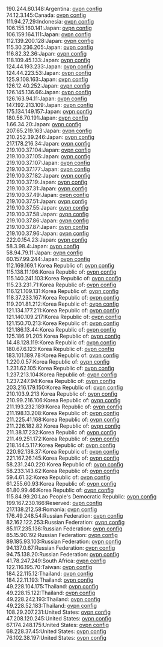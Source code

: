 190.244.60.148:Argentina: [ovpn config](vpn/190_244_60_148.ovpn)  
74.12.3.145:Canada: [ovpn config](vpn/74_12_3_145.ovpn)  
111.94.27.29:Indonesia: [ovpn config](vpn/111_94_27_29.ovpn)  
106.155.160.141:Japan: [ovpn config](vpn/106_155_160_141.ovpn)  
106.159.164.111:Japan: [ovpn config](vpn/106_159_164_111.ovpn)  
112.139.200.128:Japan: [ovpn config](vpn/112_139_200_128.ovpn)  
115.30.236.205:Japan: [ovpn config](vpn/115_30_236_205.ovpn)  
116.82.32.36:Japan: [ovpn config](vpn/116_82_32_36.ovpn)  
118.109.45.133:Japan: [ovpn config](vpn/118_109_45_133.ovpn)  
124.44.193.233:Japan: [ovpn config](vpn/124_44_193_233.ovpn)  
124.44.223.53:Japan: [ovpn config](vpn/124_44_223_53.ovpn)  
125.9.108.163:Japan: [ovpn config](vpn/125_9_108_163.ovpn)  
126.12.40.252:Japan: [ovpn config](vpn/126_12_40_252.ovpn)  
126.145.136.66:Japan: [ovpn config](vpn/126_145_136_66.ovpn)  
126.163.94.11:Japan: [ovpn config](vpn/126_163_94_11.ovpn)  
147.192.213.109:Japan: [ovpn config](vpn/147_192_213_109.ovpn)  
175.134.149.157:Japan: [ovpn config](vpn/175_134_149_157.ovpn)  
180.56.70.191:Japan: [ovpn config](vpn/180_56_70_191.ovpn)  
1.66.34.20:Japan: [ovpn config](vpn/1_66_34_20.ovpn)  
207.65.219.163:Japan: [ovpn config](vpn/207_65_219_163.ovpn)  
210.252.39.246:Japan: [ovpn config](vpn/210_252_39_246.ovpn)  
217.178.216.34:Japan: [ovpn config](vpn/217_178_216_34.ovpn)  
219.100.37.104:Japan: [ovpn config](vpn/219_100_37_104.ovpn)  
219.100.37.105:Japan: [ovpn config](vpn/219_100_37_105.ovpn)  
219.100.37.107:Japan: [ovpn config](vpn/219_100_37_107.ovpn)  
219.100.37.177:Japan: [ovpn config](vpn/219_100_37_177.ovpn)  
219.100.37.182:Japan: [ovpn config](vpn/219_100_37_182.ovpn)  
219.100.37.19:Japan: [ovpn config](vpn/219_100_37_19.ovpn)  
219.100.37.31:Japan: [ovpn config](vpn/219_100_37_31.ovpn)  
219.100.37.49:Japan: [ovpn config](vpn/219_100_37_49.ovpn)  
219.100.37.51:Japan: [ovpn config](vpn/219_100_37_51.ovpn)  
219.100.37.55:Japan: [ovpn config](vpn/219_100_37_55.ovpn)  
219.100.37.58:Japan: [ovpn config](vpn/219_100_37_58.ovpn)  
219.100.37.86:Japan: [ovpn config](vpn/219_100_37_86.ovpn)  
219.100.37.87:Japan: [ovpn config](vpn/219_100_37_87.ovpn)  
219.100.37.96:Japan: [ovpn config](vpn/219_100_37_96.ovpn)  
222.0.154.23:Japan: [ovpn config](vpn/222_0_154_23.ovpn)  
58.3.98.4:Japan: [ovpn config](vpn/58_3_98_4.ovpn)  
58.94.79.11:Japan: [ovpn config](vpn/58_94_79_11.ovpn)  
60.157.99.244:Japan: [ovpn config](vpn/60_157_99_244.ovpn)  
112.169.169.1:Korea Republic of: [ovpn config](vpn/112_169_169_1.ovpn)  
115.138.11.196:Korea Republic of: [ovpn config](vpn/115_138_11_196.ovpn)  
115.140.241.103:Korea Republic of: [ovpn config](vpn/115_140_241_103.ovpn)  
115.23.231.71:Korea Republic of: [ovpn config](vpn/115_23_231_71.ovpn)  
116.121.109.131:Korea Republic of: [ovpn config](vpn/116_121_109_131.ovpn)  
118.37.233.167:Korea Republic of: [ovpn config](vpn/118_37_233_167.ovpn)  
119.201.81.212:Korea Republic of: [ovpn config](vpn/119_201_81_212.ovpn)  
121.134.177.211:Korea Republic of: [ovpn config](vpn/121_134_177_211.ovpn)  
121.140.109.217:Korea Republic of: [ovpn config](vpn/121_140_109_217.ovpn)  
121.150.70.213:Korea Republic of: [ovpn config](vpn/121_150_70_213.ovpn)  
121.186.13.44:Korea Republic of: [ovpn config](vpn/121_186_13_44.ovpn)  
125.186.91.205:Korea Republic of: [ovpn config](vpn/125_186_91_205.ovpn)  
14.48.128.119:Korea Republic of: [ovpn config](vpn/14_48_128_119.ovpn)  
180.67.6.123:Korea Republic of: [ovpn config](vpn/180_67_6_123.ovpn)  
183.101.189.78:Korea Republic of: [ovpn config](vpn/183_101_189_78.ovpn)  
1.220.0.57:Korea Republic of: [ovpn config](vpn/1_220_0_57.ovpn)  
1.231.62.105:Korea Republic of: [ovpn config](vpn/1_231_62_105.ovpn)  
1.237.213.104:Korea Republic of: [ovpn config](vpn/1_237_213_104.ovpn)  
1.237.247.94:Korea Republic of: [ovpn config](vpn/1_237_247_94.ovpn)  
203.216.179.150:Korea Republic of: [ovpn config](vpn/203_216_179_150.ovpn)  
210.103.9.213:Korea Republic of: [ovpn config](vpn/210_103_9_213.ovpn)  
210.99.216.106:Korea Republic of: [ovpn config](vpn/210_99_216_106.ovpn)  
211.193.232.189:Korea Republic of: [ovpn config](vpn/211_193_232_189.ovpn)  
211.198.13.208:Korea Republic of: [ovpn config](vpn/211_198_13_208.ovpn)  
211.225.41.168:Korea Republic of: [ovpn config](vpn/211_225_41_168.ovpn)  
211.226.182.82:Korea Republic of: [ovpn config](vpn/211_226_182_82.ovpn)  
211.38.17.232:Korea Republic of: [ovpn config](vpn/211_38_17_232.ovpn)  
211.49.251.172:Korea Republic of: [ovpn config](vpn/211_49_251_172.ovpn)  
218.144.5.117:Korea Republic of: [ovpn config](vpn/218_144_5_117.ovpn)  
220.92.138.37:Korea Republic of: [ovpn config](vpn/220_92_138_37.ovpn)  
221.167.26.145:Korea Republic of: [ovpn config](vpn/221_167_26_145.ovpn)  
58.231.240.220:Korea Republic of: [ovpn config](vpn/58_231_240_220.ovpn)  
58.233.143.62:Korea Republic of: [ovpn config](vpn/58_233_143_62.ovpn)  
59.4.61.32:Korea Republic of: [ovpn config](vpn/59_4_61_32.ovpn)  
61.255.60.93:Korea Republic of: [ovpn config](vpn/61_255_60_93.ovpn)  
61.80.99.46:Korea Republic of: [ovpn config](vpn/61_80_99_46.ovpn)  
115.84.99.20:Lao People's Democratic Republic: [ovpn config](vpn/115_84_99_20.ovpn)  
199.167.230.166:Reserved: [ovpn config](vpn/199_167_230_166.ovpn)  
217.138.212.58:Romania: [ovpn config](vpn/217_138_212_58.ovpn)  
176.49.248.54:Russian Federation: [ovpn config](vpn/176_49_248_54.ovpn)  
82.162.122.253:Russian Federation: [ovpn config](vpn/82_162_122_253.ovpn)  
85.117.235.136:Russian Federation: [ovpn config](vpn/85_117_235_136.ovpn)  
85.15.90.192:Russian Federation: [ovpn config](vpn/85_15_90_192.ovpn)  
89.185.93.103:Russian Federation: [ovpn config](vpn/89_185_93_103.ovpn)  
94.137.0.67:Russian Federation: [ovpn config](vpn/94_137_0_67.ovpn)  
94.75.138.20:Russian Federation: [ovpn config](vpn/94_75_138_20.ovpn)  
41.78.247.249:South Africa: [ovpn config](vpn/41_78_247_249.ovpn)  
122.116.195.70:Taiwan: [ovpn config](vpn/122_116_195_70.ovpn)  
184.22.115.12:Thailand: [ovpn config](vpn/184_22_115_12.ovpn)  
184.22.11.193:Thailand: [ovpn config](vpn/184_22_11_193.ovpn)  
49.228.104.175:Thailand: [ovpn config](vpn/49_228_104_175.ovpn)  
49.228.15.122:Thailand: [ovpn config](vpn/49_228_15_122.ovpn)  
49.228.242.193:Thailand: [ovpn config](vpn/49_228_242_193.ovpn)  
49.228.52.183:Thailand: [ovpn config](vpn/49_228_52_183.ovpn)  
108.29.207.231:United States: [ovpn config](vpn/108_29_207_231.ovpn)  
47.208.120.245:United States: [ovpn config](vpn/47_208_120_245.ovpn)  
67.174.248.175:United States: [ovpn config](vpn/67_174_248_175.ovpn)  
68.228.37.45:United States: [ovpn config](vpn/68_228_37_45.ovpn)  
76.102.38.197:United States: [ovpn config](vpn/76_102_38_197.ovpn)  
